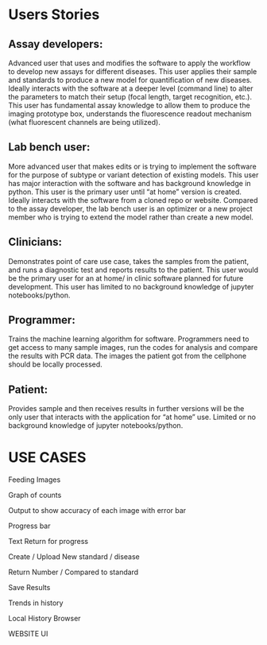 # Users Stories 
## Assay developers:
Advanced user that uses and modifies the software to apply the workflow to develop new assays for different diseases. This user applies their sample and standards to produce a new model for quantification of new diseases. Ideally interacts with the software at a deeper level (command line) to alter the parameters to match their setup (focal length, target recognition, etc.). This user has fundamental assay knowledge to allow them to produce the imaging prototype box, understands the fluorescence readout mechanism (what fluorescent channels are being utilized). 

## Lab bench user:
More advanced user that makes edits or is trying to implement the software for the purpose of subtype or variant detection of existing models. This user has major interaction with the software and has background knowledge in python. This user is the primary user until “at home” version is created. Ideally interacts with the software from a cloned repo or website. Compared to the assay developer, the lab bench user is an optimizer or a new project member who is trying to extend the model rather than create a new model.

## Clinicians:
Demonstrates point of care use case, takes the samples from the patient, and runs a diagnostic test and reports results to the patient. This user would be the primary user for an at home/ in clinic software planned for future development. This user has limited to no background knowledge of jupyter notebooks/python.

## Programmer:
Trains the machine learning algorithm for software. Programmers need to get access to many sample images, run the codes for analysis and compare the results with PCR data. The images the patient got from the cellphone should be locally processed. 

## Patient:
Provides sample and then receives results in further versions will be the only user that interacts with the application for “at home” use. Limited or no background knowledge of jupyter notebooks/python.


# USE CASES
Feeding Images

Graph of counts

Output to show accuracy of each image with error bar

Progress bar

Text Return for progress 

Create / Upload New standard / disease 

Return Number / Compared to standard

Save Results 

Trends in history 

Local History Browser 

WEBSITE UI 

